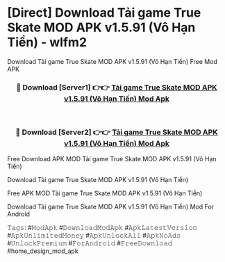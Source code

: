 # [Direct] Download Tải game True Skate MOD APK v1.5.91 (Vô Hạn Tiền) - wlfm2
Download Tải game True Skate MOD APK v1.5.91 (Vô Hạn Tiền) Free Mod APK

<div align="center">
<h3>🔴 Download [Server1] 👉👉 <a href="https://apk-comot.site?title=Tải_game_True_Skate_MOD_APK_v1.5.91_(Vô_Hạn_Tiền)">Tải game True Skate MOD APK v1.5.91 (Vô Hạn Tiền) Mod Apk</a></h3><br>

<h3>🔴 Download [Server2] 👉👉 <a href="https://apk-comot.site?title=Tải_game_True_Skate_MOD_APK_v1.5.91_(Vô_Hạn_Tiền)">Tải game True Skate MOD APK v1.5.91 (Vô Hạn Tiền) Mod Apk</a></h3>
</div>


Free Download APK MOD Tải game True Skate MOD APK v1.5.91 (Vô Hạn Tiền)

Download Tải game True Skate MOD APK v1.5.91 (Vô Hạn Tiền) 

Free APK MOD Tải game True Skate MOD APK v1.5.91 (Vô Hạn Tiền) 

Download Tải game True Skate MOD APK v1.5.91 (Vô Hạn Tiền) Mod For Android

𝚃𝚊𝚐𝚜: #𝙼𝚘𝚍𝙰𝚙𝚔 #𝙳𝚘𝚠𝚗𝚕𝚘𝚊𝚍𝙼𝚘𝚍𝙰𝚙𝚔 #𝙰𝚙𝚔𝙻𝚊𝚝𝚎𝚜𝚝𝚅𝚎𝚛𝚜𝚒𝚘𝚗 #𝙰𝚙𝚔𝚄𝚗𝚕𝚒𝚖𝚒𝚝𝚎𝚍𝙼𝚘𝚗𝚎𝚢 #𝙰𝚙𝚔𝚄𝚗𝚕𝚘𝚌𝚔𝙰𝚕𝚕 #𝙰𝚙𝚔𝙽𝚘𝙰𝚍𝚜 #𝚄𝚗𝚕𝚘𝚌𝚔𝙿𝚛𝚎𝚖𝚒𝚞𝚖 #𝙵𝚘𝚛𝙰𝚗𝚍𝚛𝚘𝚒𝚍 #𝙵𝚛𝚎𝚎𝙳𝚘𝚠𝚗𝚕𝚘𝚊𝚍 #home_design_mod_apk